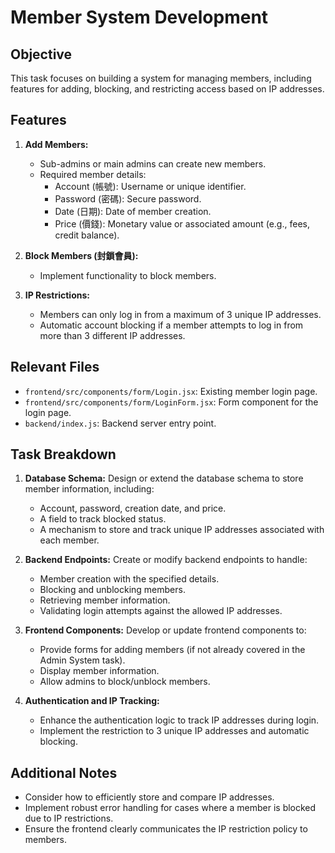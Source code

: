 # Member System Development

## Objective

This task focuses on building a system for managing members, including features for adding, blocking, and restricting access based on IP addresses.

## Features

1. **Add Members:**
    -   Sub-admins or main admins can create new members.
    -   Required member details:
        -   Account (帳號): Username or unique identifier.
        -   Password (密碼): Secure password.
        -   Date (日期): Date of member creation.
        -   Price (價錢): Monetary value or associated amount (e.g., fees, credit balance).

2. **Block Members (封鎖會員):**
    -   Implement functionality to block members.

3. **IP Restrictions:**
    -   Members can only log in from a maximum of 3 unique IP addresses.
    -   Automatic account blocking if a member attempts to log in from more than 3 different IP addresses.

## Relevant Files

-   `frontend/src/components/form/Login.jsx`: Existing member login page.
-   `frontend/src/components/form/LoginForm.jsx`: Form component for the login page.
-   `backend/index.js`: Backend server entry point.

## Task Breakdown

1. **Database Schema:** Design or extend the database schema to store member information, including:
    -   Account, password, creation date, and price.
    -   A field to track blocked status.
    -   A mechanism to store and track unique IP addresses associated with each member.

2. **Backend Endpoints:** Create or modify backend endpoints to handle:
    -   Member creation with the specified details.
    -   Blocking and unblocking members.
    -   Retrieving member information.
    -   Validating login attempts against the allowed IP addresses.

3. **Frontend Components:** Develop or update frontend components to:
    -   Provide forms for adding members (if not already covered in the Admin System task).
    -   Display member information.
    -   Allow admins to block/unblock members.

4. **Authentication and IP Tracking:**
    -   Enhance the authentication logic to track IP addresses during login.
    -   Implement the restriction to 3 unique IP addresses and automatic blocking.

## Additional Notes

-   Consider how to efficiently store and compare IP addresses.
-   Implement robust error handling for cases where a member is blocked due to IP restrictions.
-   Ensure the frontend clearly communicates the IP restriction policy to members.
